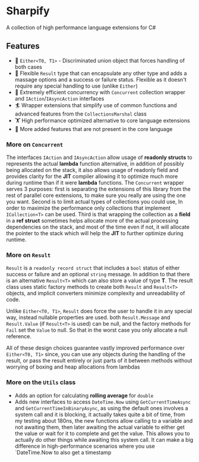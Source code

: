 # Sharpify

A collection of high performance language extensions for C#

## Features

* 🤷 `Either<T0, T1>` - Discriminated union object that forces handling of both cases
* 🦾 Flexible `Result` type that can encapsulate any other type and adds a massage options and a success or failure status. Flexible as it doesn't require any special handling to use (unlike `Either`)
* 🚀 Extremely efficient concurrency with `Concurrent` collection wrapper and `IAction`/`IAsyncAction` interfaces
* 🏄 Wrapper extensions that simplify use of common functions and advanced features from the `CollectionsMarshal` class
* 🏋️ High performance optimized alternative to core language extensions
* 🎁 More added features that are not present in the core language

### More on `Concurrent`

The interfaces `IAction` and `IAsyncAction` allow usage of **readonly structs** to represents the actual **lambda** function alternative, in addition of possibly being allocated on the stack, it also allows usage of readonly field and provides clarity for the **JIT** compiler allowing it to optimize much more during runtime than if it were **lambda** functions. The `Concurrent` wrapper serves 3 purposes: first is separating the extensions of this library from the rest of parallel core extensions, to make sure you really are using the one you want. Second is to limit actual types of collections you could use, In order to maximize the performance only collections that implement `ICollection<T>` can be used. Third is that wrapping the collection as a **field** in a **ref struct** sometimes helps allocate more of the actual processing dependencies on the stack, and most of the time even if not, it will allocate the pointer to the stack which will help the **JIT** to further optimize during runtime.

### More on `Result`

`Result` is a `readonly record struct` that includes a `bool` status of either success or failure and an optional `string` message.
In addition to that there is an alternative `Result<T>` which can also store a value of type **T**. The result class uses static factory methods to create both `Result` and `Result<T>` objects, and implicit converters minimize complexity and unreadability of code.

Unlike `Either<T0, T1>`, `Result` does force the user to handle it in any special way, instead nullable properties are used. both `Result.Message` and `Result.Value` (if `Result<T>` is used) can be null, and the factory methods for `Fail` set the `Value` to null. So that in the worst case you only allocate a null reference.

All of these design choices guarantee vastly improved performance over `Either<T0, T1>` since, you can use any objects during the handling of the result, or pass the result entirely or just parts of it between methods without worrying of boxing and heap allocations from lambdas

### More on the `Utils` class

* Adds an option for calculating **rolling average** for `double`
* Adds new interfaces to access `DateTime.Now` using `GetCurrentTimeAsync` and `GetCurrentTimeInBinaryAsync`, as using the default ones involves a system call and it is blocking, it actually takes quite a bit of time, from my testing about 180ns, the new functions allow calling to a variable and not awaiting them, then later awaiting the actual variable to either get the value or wait for it to complete and get the value. This allows you to actually do other things while awaiting this system call. It can make a big difference in high-performance scenarios where you use `DateTime.Now to also get a timestamp